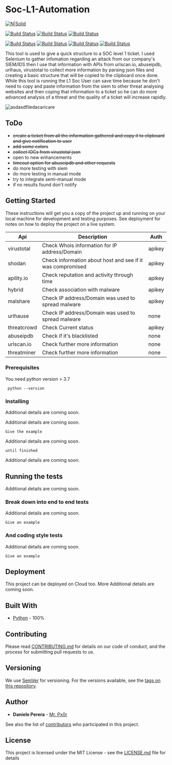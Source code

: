 # Soc-L1-Automation

[![N|Solid](https://camo.githubusercontent.com/5392ad6fb7875a2520001270f08309896b6cb25d/687474703a2f2f466f7254686542616467652e636f6d2f696d616765732f6261646765732f6d6164652d776974682d707974686f6e2e737667)](https://www.python.org/)

[![Build Status](https://img.shields.io/badge/Version-v0.0.1-brightgreen.svg)](https://shields.io/) [![Build Status](https://img.shields.io/badge/Status-Building-red.svg)](https://shields.io/) [![Build Status](https://img.shields.io/badge/Platform-windows10-blue.svg)](https://shields.io/)

[![Build Status](https://img.shields.io/badge/API-urlscan.io-lightgrey.svg)](https://urlscan.io/) [![Build Status](https://img.shields.io/badge/API-abuseipdb-lightgrey.svg)](https://www.abuseipdb.com/) [![Build Status](https://img.shields.io/badge/API-urlhaus-lightgrey.svg)](https://urlhaus.abuse.ch/) [![Build Status](https://img.shields.io/badge/API-virustotal-lightgrey.svg)](https://www.virustotal.com/gui/home/upload) 


This tool is used to give a quick structure to a SOC level 1 ticket. I used Selenium to gather infomation regarding an attack from our company's SIEM/IDS then I use that information with APIs from urlscan.io, abuseipdb, urlhaus, virustotal to collect more information by parsing json files and creating a basic structure that will be copied to the clipboard once done. While this tool is running the L1 Soc User can save time because he don't need to copy and paste information from the siem to other threat analysing websites and then coping that information to a ticket so he can do more advanced analysis of a threat and the quality of a ticket will increase rapidly.
  
![asdasdfiledacaricare](https://user-images.githubusercontent.com/45230107/55170057-2decdf80-5176-11e9-889c-a4f67fdb49f8.gif)


## ToDo
  - ~~create a ticket from all the information gathered and copy it to clipboard and give notification to user~~
  - ~~add some colors~~
  - ~~collect IOCs from virustotal json~~
  - open to new enhancements
  - ~~timeout option for abuseipdb and other requests~~
  - do more testing with siem
  - do more testing in manual mode
  - try to integrate semi-manual mode
  - if no results found don't notify
  
## Getting Started

These instructions will get you a copy of the project up and running on your local machine for development and testing purposes. See deployment for notes on how to deploy the project on a live system.

| Api         | Description                                                | Auth   |
|-------------|------------------------------------------------------------|--------|
| virustotal  | Check Whois information for IP address/Domain              | apikey |
| shodan      | Check information about host and see if it was compromised | apikey |
| apility.io  | Check reputation and activity through time                 | apikey |
| hybrid      | Check association with malware                             | apikey |
| malshare    | Check IP address/Domain was used to spread malware         | apikey |
| urlhause    | Check IP address/Domain was used to spread malware         | none   |
| threatcrowd | Check Current status                                       | apikey |
| abuseipdb   | Check if it's blacklisted                                  | none   |
| urlscan.io  | Check further more information                             | none   |
| threatminer | Check further more information                             | none   |

### Prerequisites

You need python version > 3.7

```
 python --version
```

### Installing

Additional details are coming soon.

Additional details are coming soon.

```
Give the example
```

Additional details are coming soon.

```
until finished
```

Additional details are coming soon.

## Running the tests

Additional details are coming soon.

### Break down into end to end tests

Additional details are coming soon.

```
Give an example
```

### And coding style tests

Additional details are coming soon.

```
Give an example
```

## Deployment

This project can be deployed on Cloud too. More Additional details are coming soon.

## Built With

* [Python](https://www.python.org/) - 100%

## Contributing

Please read [CONTRIBUTING.md](https://gist.github.com/) for details on our code of conduct, and the process for submitting pull requests to us.

## Versioning

We use [SemVer](http://semver.org/) for versioning. For the versions available, see the [tags on this repository](https://github.com/danieleperera/clean_breach/tags). 

## Author

* **Daniele Perera** - [Mr. Px0r](https://github.com/danieleperera)

See also the list of [contributors](https://github.com/danieleperera/clean_breach/graphs/contributors) who participated in this project.

## License

This project is licensed under the MIT License - see the [LICENSE.md](LICENSE.md) file for details








